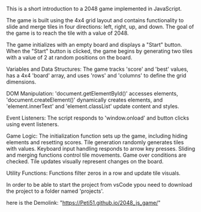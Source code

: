 This is a short introduction to a 2048 game implemented in JavaScript.

The game is built using the 4x4 grid layout and contains functionality to slide and merge tiles in four directions: left, right, up, and down. The goal of the game is to reach the tile with a value of 2048.

The game initializes with an empty board and displays a "Start" button. When the "Start" button is clicked, the game begins by generating two tiles with a value of 2 at random positions on the board.

Variables and Data Structures: The game tracks 'score' and 'best' values, has a 4x4 'board' array, and uses 'rows' and 'columns' to define the grid dimensions.

DOM Manipulation: 'document.getElementById()' accesses elements, 'document.createElement()' dynamically creates elements, and 'element.innerText' and 'element.classList' update content and styles.

Event Listeners: The script responds to 'window.onload' and button clicks using event listeners.

Game Logic: The initialization function sets up the game, including hiding elements and resetting scores. 
Tile generation randomly generates tiles with values. Keyboard input handling responds to arrow key presses. Sliding and merging functions control tile movements.
Game over conditions are checked. Tile updates visually represent changes on the board.

Utility Functions: Functions filter zeros in a row and update tile visuals.

In order to be able to start the project from vsCode ypou need to download the project to a folder named 'projects'.

here is the Demolink: "https://Peti51.github.io/2048_js_game/"
